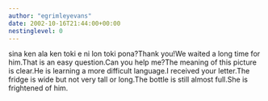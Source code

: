 ```yaml
---
author: "egrimleyevans"
date: 2002-10-16T21:44:00+00:00
nestinglevel: 0
---
```

sina ken ala ken toki e ni lon toki pona?Thank you!We waited a long time for him.That is an easy question.Can you help me?The meaning of this picture is clear.He is learning a more difficult language.I received your letter.The fridge is wide but not very tall or long.The bottle is still almost full.She is frightened of him.